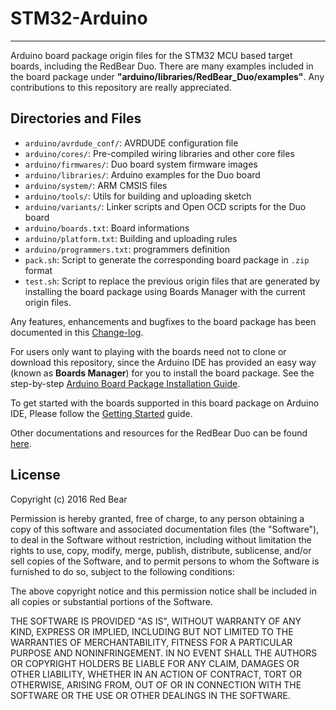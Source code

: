 
# STM32-Arduino
---

Arduino board package origin files for the STM32 MCU based target boards, including the RedBear Duo. There are many examples included in the board package under **"arduino/libraries/RedBear_Duo/examples"**. Any contributions to this repository are really appreciated.

## Directories and Files

* `arduino/avrdude_conf/`: AVRDUDE configuration file
* `arduino/cores/`: Pre-compiled wiring libraries and other core files
* `arduino/firmwares/`: Duo board system firmware images
* `arduino/libraries/`: Arduino examples for the Duo board
* `arduino/system/`: ARM CMSIS files
* `arduino/tools/`: Utils for building and uploading sketch
* `arduino/variants/`: Linker scripts and Open OCD scripts for the Duo board
* `arduino/boards.txt`: Board informations
* `arduino/platform.txt`: Building and uploading rules
* `arduino/programmers.txt`: programmers definition
* `pack.sh`: Script to generate the corresponding board package in `.zip` format
* `test.sh`: Script to replace the previous origin files that are generated by installing the board package using Boards Manager with the current origin files. 

Any features, enhancements and bugfixes to the board package has been documented in this [Change-log](#CHANGELOG.md).

For users only want to playing with the boards need not to clone or download this repository, since the Arduino IDE has provided an easy way (known as **Boards Manager**) for you to install the board package. See the step-by-step [Arduino Board Package Installation Guide](https://github.com/redbear/Duo/blob/master/docs/arduino_board_package_installation_guide.md).

To get started with the boards supported in this board package on Arduino IDE, Please follow the [Getting Started](https://github.com/redbear/Duo/blob/master/docs/getting_started_with_arduino_ide.md) guide.

Other documentations and resources for the RedBear Duo can be found [here](https://github.com/redbear/Duo).

## License

Copyright (c) 2016 Red Bear

Permission is hereby granted, free of charge, to any person obtaining a copy of this software and associated documentation files (the "Software"), to deal in the Software without restriction, including without limitation the rights to use, copy, modify, merge, publish, distribute, sublicense, and/or sell copies of the Software, and to permit persons to whom the Software is furnished to do so, subject to the following conditions:

The above copyright notice and this permission notice shall be included in all copies or substantial portions of the Software.

THE SOFTWARE IS PROVIDED "AS IS", WITHOUT WARRANTY OF ANY KIND, EXPRESS OR IMPLIED, INCLUDING BUT NOT LIMITED TO THE WARRANTIES OF MERCHANTABILITY, FITNESS FOR A PARTICULAR PURPOSE AND NONINFRINGEMENT. IN NO EVENT SHALL THE AUTHORS OR COPYRIGHT HOLDERS BE LIABLE FOR ANY CLAIM, DAMAGES OR OTHER LIABILITY, WHETHER IN AN ACTION OF CONTRACT, TORT OR OTHERWISE, ARISING FROM, OUT OF OR IN CONNECTION WITH THE SOFTWARE OR THE USE OR OTHER DEALINGS IN THE SOFTWARE.